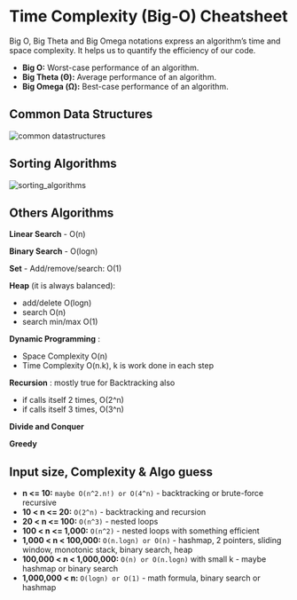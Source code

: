 # Time Complexity (Big-O) Cheatsheet

Big O, Big Theta and Big Omega notations express an algorithm’s time and space complexity. It helps us to quantify the efficiency of our code.

- **Big O:** Worst-case performance of an algorithm.
- **Big Theta (Θ):** Average performance of an algorithm.
- **Big Omega (Ω):** Best-case performance of an algorithm.

## Common Data Structures

![common datastructures](https://github.com/Suryakant-Bharti/Important-Java-Concepts/assets/2780145/fd776e01-1887-4c50-bc3f-6712d29eec0a)

## Sorting Algorithms

![sorting_algorithms](https://github.com/Suryakant-Bharti/Important-Java-Concepts/assets/2780145/d8d54a3e-55de-4321-afc1-eda8f01aea60)

## Others Algorithms

**Linear Search** - O(n)

**Binary Search** - O(logn)

**Set** - Add/remove/search: O(1)

**Heap** (it is always balanced):
- add/delete O(logn)
- search O(n)
- search min/max O(1)

**Dynamic Programming** : 
- Space Complexity O(n)
- Time Complexity O(n.k), k is work done in each step

**Recursion** : mostly true for Backtracking also
- if calls itself 2 times, O(2^n)
- if calls itself 3 times, O(3^n)

**Divide and Conquer**

**Greedy**

## Input size, Complexity & Algo guess

- **n <= 10:** ```maybe O(n^2.n!) or O(4^n)``` - backtracking or brute-force recursive
- **10 < n <= 20:** ```O(2^n)``` - backtracking and recursion
- **20 < n <= 100:** ```O(n^3)``` - nested loops
- **100 < n <= 1,000:** ```O(n^2)``` - nested loops with something efficient
- **1,000 < n < 100,000:** ```O(n.logn) or O(n)``` - hashmap, 2 pointers, sliding window, monotonic stack, binary search, heap
- **100,000 < n < 1,000,000:** ```O(n) or O(n.logn)``` with small k - maybe hashmap or binary search
- **1,000,000 < n:** ```O(logn) or O(1)``` - math formula, binary search or hashmap

